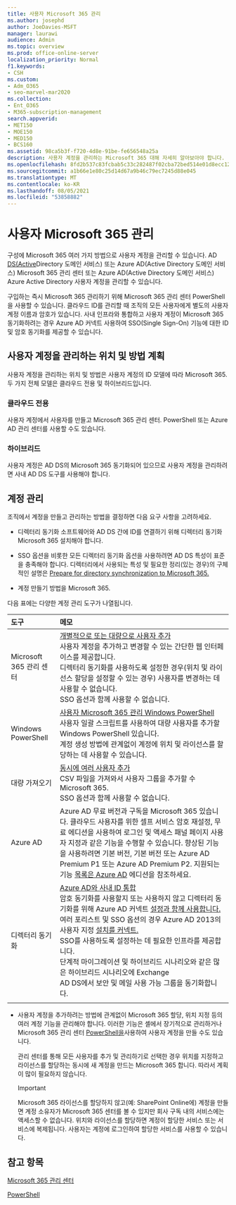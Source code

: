```yaml
---
title: 사용자 Microsoft 365 관리
ms.author: josephd
author: JoeDavies-MSFT
manager: laurawi
audience: Admin
ms.topic: overview
ms.prod: office-online-server
localization_priority: Normal
f1.keywords:
- CSH
ms.custom:
- Adm_O365
- seo-marvel-mar2020
ms.collection:
- Ent_O365
- M365-subscription-management
search.appverid:
- MET150
- MOE150
- MED150
- BCS160
ms.assetid: 98ca5b3f-f720-4d8e-91be-fe656548a25a
description: 사용자 계정을 관리하는 Microsoft 365 대해 자세히 알아보아야 합니다.
ms.openlocfilehash: 8fd2b537c83fcbab5c33c282487f02cba72bed514e01d8ecc1261d0554793331
ms.sourcegitcommit: a1b66e1e80c25d14d67a9b46c79ec7245d88e045
ms.translationtype: MT
ms.contentlocale: ko-KR
ms.lasthandoff: 08/05/2021
ms.locfileid: "53858882"
---
```

# <a name="manage-microsoft-365-user-accounts"></a>사용자 Microsoft 365 관리

구성에 Microsoft 365 여러 가지 방법으로 사용자 계정을 관리할 수 있습니다. AD [DS(Active](../admin/add-users/index.yml)Directory 도메인 서비스) 또는 Azure AD(Active Directory 도메인 서비스) Microsoft 365 관리 센터 또는 Azure AD(Active Directory 도메인 서비스) Azure Active Directory 사용자 계정을 관리할 수 있습니다. [](manage-user-accounts-and-licenses-with-microsoft-365-powershell.md) 

구입하는 즉시 Microsoft 365 관리하기 위해 Microsoft 365 관리 센터 PowerShell을 사용할 수 있습니다. 클라우드 ID를 관리할 때 조직의 모든 사용자에게 별도의 사용자 계정 이름과 암호가 있습니다. 사내 인프라와 통합하고 사용자 계정이 Microsoft 365 동기화하려는 경우 Azure AD 커넥트 사용하여 SSO(Single Sign-On) 기능에 대한 ID 및 암호 동기화를 제공할 수 있습니다.
  
## <a name="plan-for-where-and-how-you-will-manage-your-user-accounts"></a>사용자 계정을 관리하는 위치 및 방법 계획

사용자 계정을 관리하는 위치 및 방법은 사용자 계정의 ID 모델에 따라 Microsoft 365. 두 가지 전체 모델은 클라우드 전용 및 하이브리드입니다.
  
### <a name="cloud-only"></a>클라우드 전용

사용자 계정에서 사용자를 만들고 Microsoft 365 관리 센터. PowerShell 또는 Azure AD 관리 센터를 사용할 수도 있습니다. 
    
### <a name="hybrid"></a>하이브리드

사용자 계정은 AD DS의 Microsoft 365 동기화되어 있으므로 사용자 계정을 관리하려면 사내 AD DS 도구를 사용해야 합니다. 
    
## <a name="managing-accounts"></a>계정 관리

조직에서 계정을 만들고 관리하는 방법을 결정하면 다음 요구 사항을 고려하세요.
  
- 디렉터리 동기화 소프트웨어와 AD DS 간에 ID를 연결하기 위해 디렉터리 동기화 Microsoft 365 설치해야 합니다.
    
- SSO 옵션을 비롯한 모든 디렉터리 동기화 옵션을 사용하려면 AD DS 특성이 표준을 충족해야 합니다. 디렉터리에서 사용되는 특성 및 필요한 정리(있는 경우)의 구체적인 설명은 [Prepare for directory synchronization to Microsoft 365.](prepare-for-directory-synchronization.md) 
    
- 계정 만들기 방법을 Microsoft 365.
    
다음 표에는 다양한 계정 관리 도구가 나열됩니다.
    
|도구|메모|
|:-----|:-----|
|Microsoft 365 관리 센터  <br/> |[개별적으로 또는 대량으로 사용자 추가](../admin/add-users/add-users.md) <br/>  사용자 계정을 추가하고 변경할 수 있는 간단한 웹 인터페이스를 제공합니다.  <br/>  디렉터리 동기화를 사용하도록 설정한 경우(위치 및 라이선스 할당을 설정할 수 있는 경우) 사용자를 변경하는 데 사용할 수 없습니다.  <br/>  SSO 옵션과 함께 사용할 수 없습니다.  <br/> |
|Windows PowerShell  <br/> |[사용자 Microsoft 365 관리 Windows PowerShell](./manage-microsoft-365-with-microsoft-365-powershell.md) <br/>  사용자 일괄 스크립트를 사용하여 대량 사용자를 추가할 Windows PowerShell 있습니다.  <br/>  계정 생성 방법에 관계없이 계정에 위치 및 라이선스를 할당하는 데 사용할 수 있습니다.  <br/> |
|대량 가져오기  <br/> |[동시에 여러 사용자 추가](add-several-users-at-the-same-time.md) <br/>  CSV 파일을 가져와서 사용자 그룹을 추가할 수 Microsoft 365.  <br/>  SSO 옵션과 함께 사용할 수 없습니다.  <br/> |
|Azure AD  <br/> |Azure AD 무료 버전과 구독을 Microsoft 365 있습니다. 클라우드 사용자를 위한 셀프 서비스 암호 재설정, 무료 에디션을 사용하여 로그인 및 액세스 패널 페이지 사용자 지정과 같은 기능을 수행할 수 있습니다. 향상된 기능을 사용하려면 기본 버전, 기본 버전 또는 Azure AD Premium P1 또는 Azure AD Premium P2. 지원되는 기능 [목록은 Azure AD](/azure/active-directory/fundamentals/active-directory-whatis) 에디션을 참조하세요.  <br/> |
|디렉터리 동기화  <br/> |[Azure AD와 사내 ID 통합](/azure/active-directory/hybrid/whatis-hybrid-identity) <br/>  암호 동기화를 사용할지 또는 사용하지 않고 디렉터리 동기화를 위해 Azure AD 커넥트 [설정과 함께 사용합니다.](/azure/active-directory/hybrid/how-to-connect-install-express)  <br/>  여러 포리스트 및 SSO 옵션의 경우 Azure AD 2013의 사용자 지정 [설치를 커넥트.](/azure/active-directory/hybrid/how-to-connect-install-custom)  <br/>  SSO를 사용하도록 설정하는 데 필요한 인프라를 제공합니다.  <br/>  단계적 마이그레이션 및 하이브리드 시나리오와 같은 많은 하이브리드 시나리오에 Exchange  <br/>  AD DS에서 보안 및 메일 사용 가능 그룹을 동기화합니다.  <br/> |
|||
   
- 사용자 계정을 추가하려는 방법에 관계없이 Microsoft 365 할당, 위치 지정 등의 여러 계정 기능을 관리해야 합니다. 이러한 기능은 셸에서 장기적으로 관리하거나 Microsoft 365 관리 센터 [PowerShell을](./create-user-accounts-with-microsoft-365-powershell.md)사용하여 사용자 계정을 만들 수도 있습니다.
    
    관리 센터를 통해 모든 사용자를 추가 및 관리하기로 선택한 경우 위치를 지정하고 라이선스를 할당하는 동시에 새 계정을 만드는 Microsoft 365 합니다. 따라서 계획이 많이 필요하지 않습니다.
    
    > [!IMPORTANT]
    > Microsoft 365 라이선스를 할당하지 않고(예: SharePoint Online에) 계정을 만들면 계정 소유자가 Microsoft 365 센터를 볼 수 있지만 회사 구독 내의 서비스에는 액세스할 수 없습니다. 위치와 라이선스를 할당하면 계정이 할당한 서비스 또는 서비스에 복제됩니다. 사용자는 계정에 로그인하여 할당한 서비스를 사용할 수 있습니다. 
  
## <a name="see-also"></a>참고 항목

[Microsoft 365 관리 센터](../admin/add-users/index.yml)

[PowerShell](manage-user-accounts-and-licenses-with-microsoft-365-powershell.md)